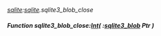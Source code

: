 _[sqlite](../../modules/sqlite/sqlite-module.md):[sqlite](../../modules/sqlite/sqlite-module.md).sqlite3\_blob\_close_
##### Function sqlite3\_blob\_close:[Int](../../modules/wonkey/wonkey-types-int.md)( :[sqlite3_blob](../../modules/sqlite/sqlite-sqlite3_blob.md) Ptr )
